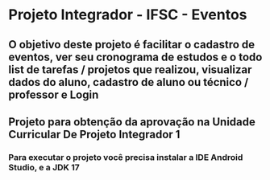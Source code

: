 # Projeto Integrador - IFSC - Eventos

## O objetivo deste projeto é facilitar o cadastro de eventos, ver seu cronograma de estudos e o todo list de tarefas / projetos que realizou, visualizar dados do aluno, cadastro de aluno ou técnico / professor e Login

## Projeto para obtenção da aprovação na Unidade Curricular De Projeto Integrador 1

### Para executar o projeto você precisa instalar a IDE Android Studio, e a JDK 17

